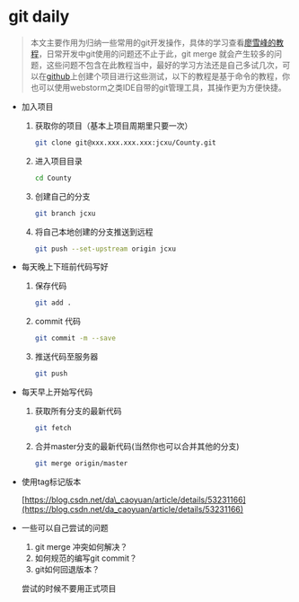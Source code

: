 # git daily

> 本文主要作用为归纳一些常用的git开发操作，具体的学习查看[廖雪峰的教程](https://www.liaoxuefeng.com/wiki/0013739516305929606dd18361248578c67b8067c8c017b000)，日常开发中git使用的问题还不止于此，git merge 就会产生较多的问题，这些问题不包含在此教程当中，最好的学习方法还是自己多试几次，可以在[github](https://github.com/)上创建个项目进行这些测试，以下的教程是基于命令的教程，你也可以使用webstorm之类IDE自带的git管理工具，其操作更为方便快捷。

* 加入项目
  1. 获取你的项目（基本上项目周期里只要一次）

     ```bash
     git clone git@xxx.xxx.xxx.xxx:jcxu/County.git
     ```

  2. 进入项目目录

     ```bash
     cd County
     ```

  3. 创建自己的分支

     ```bash
     git branch jcxu
     ```

  4. 将自己本地创建的分支推送到远程

     ```bash
     git push --set-upstream origin jcxu
     ```
* 每天晚上下班前代码写好
  1. 保存代码

     ```bash
     git add .
     ```

  2. commit 代码

     ```bash
     git commit -m --save
     ```

  3. 推送代码至服务器

     ```bash
     git push
     ```
* 每天早上开始写代码
  1. 获取所有分支的最新代码

     ```bash
     git fetch
     ```

  2. 合并master分支的最新代码\(当然你也可以合并其他的分支\)

     ```bash
     git merge origin/master
     ```
* 使用tag标记版本

  [https://blog.csdn.net/da\_caoyuan/article/details/53231166](https://blog.csdn.net/da_caoyuan/article/details/53231166)

* 一些可以自己尝试的问题

  1. git merge 冲突如何解决？
  2. 如何规范的编写git commit？
  3. git如何回退版本？

  尝试的时候不要用正式项目

